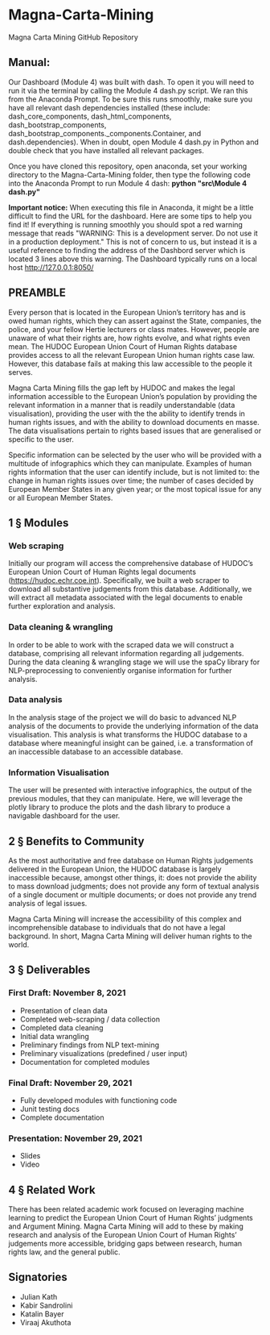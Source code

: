 # Magna-Carta-Mining
Magna Carta Mining
GitHub Repository 

## Manual:
Our Dashboard (Module 4) was built with dash. To open it you will need to run it via the terminal by calling the Module 4 dash.py script. We ran this from the Anaconda Prompt. To be sure this runs smoothly, make sure you have all relevant dash dependencies installed (these include: dash_core_components, dash_html_components, dash_bootstrap_components, dash_bootstrap_components._components.Container, and dash.dependencies). 
When in doubt, open Module 4 dash.py in Python and double check that you have installed all relevant packages.

Once you have cloned this repository, open anaconda, set your working directory to the Magna-Carta-Mining folder, then type the following code into the Anaconda Prompt to run Module 4 dash:
**python "src\Module 4 dash.py"**

**Important notice:** When executing this file in Anaconda, it might be a little difficult to find the URL for the dashboard. Here are some tips to help you find it!
If everything is running smoothly you should spot a red warning message that reads "WARNING: This is a development server. Do not use it in a production deployment." This is not of concern to us, but instead it is a useful reference to finding the address of the Dashbord server which is located 3 lines above this warning. The Dashboard typically runs on a local host http://127.0.0.1:8050/


## PREAMBLE

Every person that is located in the European Union’s territory has and is owed human rights, which they can assert against the State, companies, the police, and your fellow Hertie lecturers or class mates. However, people are unaware of what their rights are, how rights evolve, and what rights even mean. The HUDOC European Union Court of Human Rights database provides access to all the relevant European Union human rights case law. However, this database fails at making this law accessible to the people it serves. 

Magna Carta Mining fills the gap left by HUDOC and makes the legal information accessible to the European Union’s population by providing the relevant information in a manner that is readily understandable (data visualisation), providing the user with the the ability to identify trends in human rights issues, and with the ability to download documents en masse. The data visualisations pertain to rights based issues that are generalised or specific to the user.  

Specific information can be selected by the user who will be provided with a multitude of infographics which they can manipulate. Examples of human rights information that the user can identify include, but is not limited to:
the change in human rights issues over time; 
the number of cases decided by European Member States in any given year; or
the most topical issue for any or all European Member States.  


## 1 § Modules

### Web scraping

Initially our program will access the comprehensive database of HUDOC’s European Union Court of Human Rights legal documents (https://hudoc.echr.coe.int). Specifically, we built a web scraper to download all substantive judgements from this database. Additionally, we will extract all metadata associated with the legal documents to enable further exploration and analysis.

### Data cleaning & wrangling

In order to be able to work with the scraped data we will construct a database, comprising all relevant information regarding all judgements. During the data cleaning & wrangling stage we will use the spaCy library for NLP-preprocessing to conveniently organise information for further analysis.

### Data analysis

In the analysis stage of the project we will do basic to advanced NLP analysis of the documents to provide the underlying information of the data visualisation. This analysis is what transforms the HUDOC database to a database where meaningful insight can be gained, i.e. a transformation of an inaccessible database to an accessible database. 

### Information Visualisation

The user will be presented with interactive infographics, the output of the previous modules, that they can manipulate. Here, we will leverage the plotly library to produce the plots and the dash library to produce a navigable dashboard for the user. 



## 2 § Benefits to Community

As the most authoritative and free database on Human Rights judgements delivered in the European Union, the HUDOC database is largely inaccessible because, amongst other things, it:
does not provide the ability to mass download judgments;
does not provide any form of textual analysis of a single document or multiple documents; or
does not provide any trend analysis of legal issues. 

Magna Carta Mining will increase the accessibility of this complex and incomprehensible database to individuals that do not have a legal background. In short, Magna Carta Mining will deliver human rights to the world. 

## 3 § Deliverables

### First Draft: November 8, 2021
- Presentation of clean data
- Completed web-scraping / data collection
- Completed data cleaning
- Initial data wrangling
- Preliminary findings from NLP text-mining
- Preliminary visualizations (predefined / user input)
- Documentation for completed modules


### Final Draft: November 29, 2021
- Fully developed modules with functioning code
- Junit testing docs
- Complete documentation


### Presentation: November 29, 2021
- Slides
- Video



## 4 § Related Work 


There has been related academic work focused on leveraging machine learning to predict the European Union Court of Human Rights’ judgments and Argument Mining. Magna Carta Mining will add to these by making research and analysis of the European Union Court of Human Rights’ judgements more accessible, bridging gaps between research, human rights law, and the general public.



## Signatories 


- Julian Kath
- Kabir Sandrolini
- Katalin Bayer
- Viraaj Akuthota 

